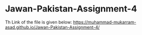 # Jawan-Pakistan-Assignment-4
Th Link of the file is given below:
https://muhammad-mukarram-asad.github.io/Jawan-Pakistan-Assignment-4/
